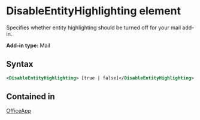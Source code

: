 # DisableEntityHighlighting element

Specifies whether entity highlighting should be turned off for your mail add-in.

**Add-in type:** Mail

## Syntax

```XML
<DisableEntityHighlighting> [true | false]</DisableEntityHighlighting>
```

## Contained in

[OfficeApp](officeapp.md)

